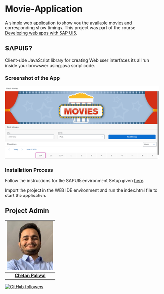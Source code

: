 # Movie-Application

A simple web application to show you the available movies and corresponding show timings. This project was part of the course [Developing web apps with SAP UI5](https://open.sap.com/courses/ui51).

## SAPUI5?

Client-side JavaScript library for creating Web user interfaces its all run inside your browswer using java script code.

### Screenshot of the App
![](images/home_page.PNG)

### Installation Process

Follow the instructions for the SAPUI5 environment Setup given [here](https://help.sap.com/viewer/977416d43cd74bdc958289038749100e/1.0/en-US/f8cbb7a89f1143c7a64d22372208d1ec.html).

Import the project in the WEB IDE environment and run the index.html file to start the application.


## Project Admin

| ![](images/chetan.jpg) |
| :----------------------------------------------------------: |
| **[Chetan Paliwal](https://www.linkedin.com/in/Chetanpaliwal22/)**  |

[![GitHub followers](https://img.shields.io/github/followers/Chetanpaliwal22.svg?label=Follow%20@Chetanpaliwal22&style=social)](https://github.com/Chetanpaliwal22/) 
